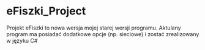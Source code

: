 eFiszki_Project
===============

Projekt eFiszki to nowa wersja mojej starej wersji programu. Aktulany program ma posiadać dodatkowe opcje (np. sieciowe) i zostać zrealizowany w języku C#

